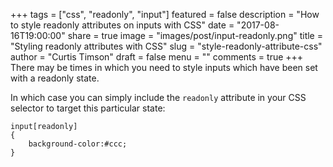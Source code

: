 +++
tags = ["css", "readonly", "input"]
featured = false
description = "How to style readonly attributes on inputs with CSS"
date = "2017-08-16T19:00:00"
share = true
image = "images/post/input-readonly.png"
title = "Styling readonly attributes with CSS"
slug = "style-readonly-attribute-css"
author = "Curtis Timson"
draft = false
menu = ""
comments = true
+++
There may be times in which you need to style inputs which have been set with a readonly state.

In which case you can simply include the `readonly` attribute in your CSS selector to target this particular state:

```
input[readonly]
{
    background-color:#ccc;
}
```

<script async src="//jsfiddle.net/uzyH5/1394/embed/html,css,result/dark/"></script>
